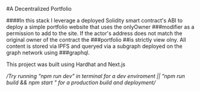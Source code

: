 #A Decentralized Portfolio

####In this stack I leverage a deployed Solidity smart contract's ABI to deploy a simple portfolio website that uses the onlyOwner ###modifier as a permission to add to the site.  If the actor's address does not match the original owner of the contract the ###portfolio ##is strictly view olny. All content is stored via IPFS and queryed via a subgraph deployed on the graph network using ###graphql.

This project was built using Hardhat and Next.js

*/Try running "npm run dev" in terminal for a dev enviroment || "npm run build && npm start " for a production build and deployment/*




